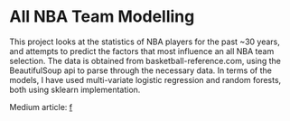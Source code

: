 # All NBA Team Modelling

This project looks at the statistics of NBA players for the past ~30 years, and attempts to predict the factors that most influence an all NBA team selection. The data is obtained from basketball-reference.com, using the BeautifulSoup api to parse through the necessary data. In terms of the models, I have used multi-variate logistic regression and random forests, both using sklearn implementation. 

Medium article: [f](https://jackycen78.medium.com/predicting-the-all-nba-teams-6868663dfc86)
